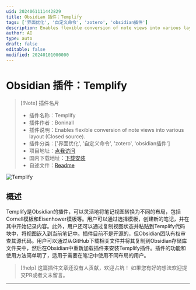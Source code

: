 ```yaml
---
uid: 2024061111442829
title: Obsidian 插件：Templify
tags: ['界面优化', '自定义命令', 'zotero', 'obsidian插件']
description: Enables flexible conversion of note views into various layout (Closed source).
author: AI
type: auto
draft: false
editable: false
modified: 20240101000000
---
```


# Obsidian 插件：Templify

> [!Note] 插件名片
> - 插件名称：Templify
> - 插件作者：Boninall
> - 插件说明：Enables flexible conversion of note views into various layout (Closed source).
> - 插件分类：['界面优化', '自定义命令', 'zotero', 'obsidian插件']
> - 项目地址：[点我访问](https://github.com/quorafind/obsidian-templify)
> - 国内下载地址：[下载安装](https://pkmer.cn/products/plugin/pluginMarket/?templify)
> - 自述文件：[Readme](https://ghproxy.net/https://raw.githubusercontent.com/Quorafind/Obsidian-Templify/main/README.md)

![Templify](https://cdn.pkmer.cn/covers/templify.gif!pkmer)

## 概述

Templify是Obsidian的插件，可以灵活地将笔记视图转换为不同的布局，包括Cornell模板和Eisenhower模板等。用户可以通过选择模板，创建新的笔记，并在其中开始记录内容。此外，用户还可以通过复制视图状态并粘贴到Templify代码块中，将视图嵌入到当前笔记中。插件目前不是开源的，但Obsidian团队有权审查其源代码。用户可以通过从GitHub下载相关文件并将其复制到Obsidian存储库文件夹中，然后在Obsidian中重新加载插件来安装Templify插件。插件的功能和使用方法简单明了，适用于需要在笔记中使用不同布局的用户。


> [!help] 
> 这篇插件文章还没有人贡献，欢迎占坑！
> 如果您有好的想法欢迎提交PR或者文末留言。
> 

---



